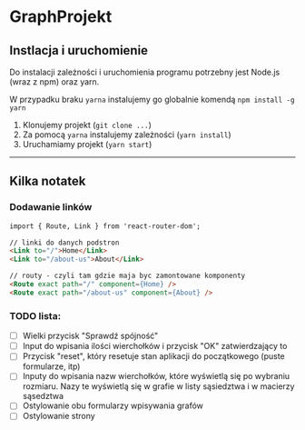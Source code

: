 # GraphProjekt

## Instlacja i uruchomienie
Do instalacji zależności i uruchomienia programu potrzebny jest Node.js (wraz z npm) oraz yarn.

W przypadku braku `yarna` instalujemy go globalnie komendą `npm install -g yarn`

1. Klonujemy projekt (`git clone ...`)
2. Za pomocą `yarna` instalujemy zależności (`yarn install`)
3. Uruchamiamy projekt (`yarn start`)


_________

## Kilka notatek

### Dodawanie linków
```html
import { Route, Link } from 'react-router-dom';

// linki do danych podstron
<Link to="/">Home</Link>
<Link to="/about-us">About</Link>

// routy - czyli tam gdzie maja byc zamontowane komponenty
<Route exact path="/" component={Home} />
<Route exact path="/about-us" component={About} />

```


### TODO lista:
- [ ] Wielki przycisk "Sprawdź spójność"
- [ ] Input do wpisania ilości wierchołków i przycisk "OK" zatwierdzający to
- [ ] Przycisk "reset", który resetuje stan aplikacji do początkowego (puste formularze, itp)
- [ ] Inputy do wpisania nazw wierchołków, które wyświetlą się po wybraniu rozmiaru. Nazy te wyświetlą się w grafie w listy sąsiedztwa i w macierzy sąsedztwa
- [ ] Ostylowanie obu formularzy wpisywania grafów
- [ ] Ostylowanie strony